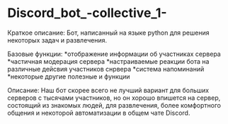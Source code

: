 # Discord_bot_-collective_1-

Краткое описание:
Бот, написанный на языке python для решения некоторых задач и развлечения.

Базовые функции:
*отображение информации об участниках сервера
*частичная модерация сервера
*настраиваемые реакции бота на различные дейсвия участников снрвера
*система напоминаний
*некоторые другие полезные и функции

Описание:
Наш бот скорее всего не лучший вариант для больших серверов с тысячами участников,
но он хорошо впишется на сервер, состоящий из знакомых людей, для развлечения, более комфортного
общения и некоторой автоматизации в общем чате Discord.
